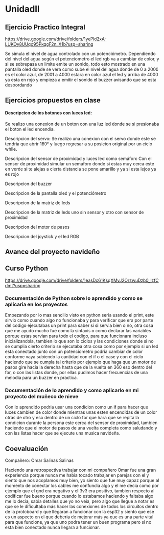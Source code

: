 # UnidadII

## Ejercicio Practico Integral

https://drive.google.com/drive/folders/1yePld2xA-LUKOy8UUqo95PkqgF2n_X1b?usp=sharing

Se simula el nivel de agua controlado con un potenciómetro. Dependiendo del nivel del agua según el potenciometro el led rgb va a cambiar de color, y si se sobrepasa un limite emite un sonido, todo esto mostrado en una pantalla oled donde se vera como sube el nivel del agua donde de 0 a 2000 es el color azul, de 2001 a 4000 estara en color azul el led y arriba de 4000 ya esta en rojo y empieza a emitir el sonido el buzzer avisando que se esta desbordando

## Ejercicios propuestos en clase

#### Descripcion de los botones con luces led:
Se realizo una conexion de un boton con una luz led donde se si presionaba el boton el led encendia.

Descripcion del servo:
Se realizo una conexion con el servo donde este se tendria que abrir 180° y luego regresar a su posicion original por un ciclo while.

Descripcion del sensor de proximidad y luces led como semáforo
Con el sensor de proximidad simular un semaforo donde si estas muy cerca este en verde si te alejas a cierta distancia se pone amarillo y ya si esta lejos ya es rojo

Descripcion del buzzer


Descripcion de la pantalla oled y el potenciómetro

Descripcion de la matriz de leds

Descripcion de la matriz de leds uno sin sensor y otro con sensor de proximidad

Descripcion del motor de pasos

Descripcion del joystick y el led RGB


## Avance del proyecto navideño

## Curso Python
https://drive.google.com/drive/folders/1easDc61KsqXMvJ2OrzwuDzb0_lzfCdmt?usp=sharing

### Documentación de Python sobre lo aprendido y como se aplicaria en los proyectos
Empezando por lo mas sencillo visto en python seria usando el print, este sirvio como cuando algo no funcionaba y para verificar que era por parte del codigo ejecutabas un print para saber si si servia bien o no, otra cosa que me ayudo mucho fue como la sintaxis o como declarar las variables porque estas servian para todo el codigo, para que funcionara incluso inicializandola, tambien lo que son lo ciclos y las condiciones donde si no se cumplia cierto criterio se ejecutaba otra cosa como por ejemplo si un led esta conectado junto con un potenciometro podria cambiar de color conforme vaya subiendo la cantidad con el if o el case y con el ciclo haciendo que se cumpla tal criterio por ejemplo que haga que un motor de pasos gire hacia la derecha hasta que de la vuelta en 360 eso dentro del for, o con las listas donde, por ellas pudimos hacer frecuencias de una melodia para un buzzer en practica.

### Documentación de lo aprendido y como aplicarlo en mi proyecto del muñeco de nieve
Con lo aprendido podria usar una condicion como un if para hacer que luces cambien de color donde mientras unas esten encendidas de un color otras de otro y eso dentro de un ciclo for que hara que se repita la condicion durante la persona este cerca del sensor de proximidad, tambien haciendo que el motor de pasos de una vuelta completa como saludando y con las listas hacer que se ejecute una musica navideña.

## Coevaluación
Compañero: Omar Salinas Salinas

Haciendo una retrospectiva trabajar con mi compañero Omar fue una gran experiencia porque nunca me habia tocado trabajar en parejas con el y siento que nos acoplamos muy bien, yo siento que fue muy capaz porque al momento de conectar los cables me confundia algo y el me decia como por ejemplo que el gnd era negativo y el 3v3 era positivo, tambien respecto al codificar fue bueno porque cuando lo estabamos haciendo y faltaba algo me lo decia, sabia detalles que yo no veia, pero algo que llegue a notar es que se le dificultaba más hacer las conexiones de todos los circuitos dentro de la protoboard y que llegaran a funcionar con la esp32 y siento que ese es un aspecto en el que deberia de mejorar más ya que es una parte vital para que funcione, ya que uno podra tener un buen programa pero si no esta bien conectado nunca llegara a funcionar.

